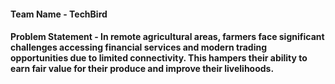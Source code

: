#### Team Name - TechBird
#### Problem Statement -  In remote agricultural areas, farmers face significant challenges accessing financial services and modern trading opportunities due to limited connectivity. This hampers their ability to earn fair value for their produce and improve their livelihoods.

